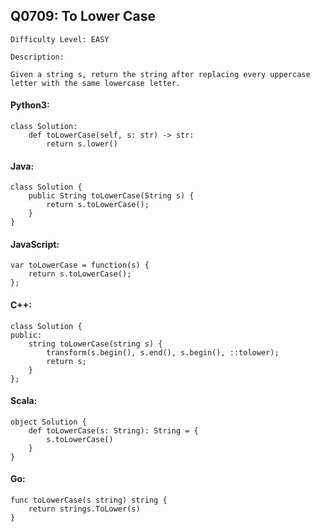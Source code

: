 ## Q0709: To Lower Case

```
Difficulty Level: EASY
```

```
Description:

Given a string s, return the string after replacing every uppercase letter with the same lowercase letter.
```

#### Python3:

```
class Solution:
    def toLowerCase(self, s: str) -> str:
        return s.lower()
```

#### Java:

```
class Solution {
    public String toLowerCase(String s) {
        return s.toLowerCase();
    }
}
```

#### JavaScript:

```
var toLowerCase = function(s) {
    return s.toLowerCase();
};
```

#### C++:

```
class Solution {
public:
    string toLowerCase(string s) {
        transform(s.begin(), s.end(), s.begin(), ::tolower);
        return s;
    }
};
```

#### Scala:

```
object Solution {
    def toLowerCase(s: String): String = {
        s.toLowerCase()
    }
}
```

#### Go:

```
func toLowerCase(s string) string {
    return strings.ToLower(s)
}
```